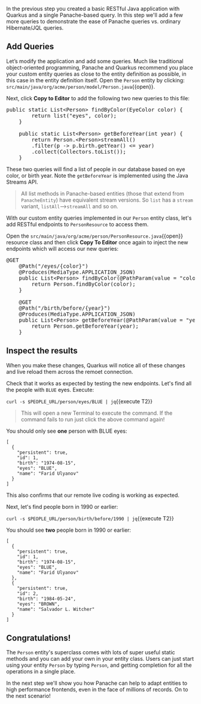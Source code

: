 In the previous step you created a basic RESTful Java application with Quarkus and a single Panache-based query. In this step we'll add a few more queries to demonstrate the ease of Panache queries vs. ordinary Hibernate/JQL queries.

## Add Queries

Let’s modify the application and add some queries. Much like traditional object-oriented programming, Panache and Quarkus recommend you place your custom entity queries as close to the entity definition as possible, in this case in the entity definition itself. Open the `Person` entity by clicking: `src/main/java/org/acme/person/model/Person.java`{{open}}.

Next, click **Copy to Editor** to add the following two new queries to this file:

<pre class="file" data-filename="./src/main/java/org/acme/person/model/Person.java" data-target="insert" data-marker="// TODO: Add more queries">
public static List&lt;Person&gt; findByColor(EyeColor color) {
        return list("eyes", color);
	}

	public static List&lt;Person&gt; getBeforeYear(int year) {
        return Person.&lt;Person&gt;streamAll()
        .filter(p -&gt; p.birth.getYear() &lt;= year)
        .collect(Collectors.toList());
	}
</pre>

These two queries will find a list of people in our database based on eye color, or birth year. Note the `getBeforeYear` is implemented using the Java Streams API.

> All list methods in Panache-based entities (those that extend from `PanacheEntity`) have equivalent stream versions. So `list` has a `stream` variant, `listAll`-->`streamAll` and so on.

With our custom entity queries implemented in our `Person` entity class, let's add RESTful endpoints to `PersonResource` to access them.

Open the `src/main/java/org/acme/person/PersonResource.java`{{open}} resource class and then click **Copy To Editor** once again to inject the new endpoints which will access our new queries:

<pre class="file" data-filename="./src/main/java/org/acme/person/PersonResource.java" data-target="insert" data-marker="// TODO: add basic queries">
@GET
    @Path("/eyes/{color}")
    @Produces(MediaType.APPLICATION_JSON)
    public List&lt;Person&gt; findByColor(@PathParam(value = "color") EyeColor color) {
        return Person.findByColor(color);
    }

    @GET
    @Path("/birth/before/{year}")
    @Produces(MediaType.APPLICATION_JSON)
    public List&lt;Person&gt; getBeforeYear(@PathParam(value = "year") int year) {
        return Person.getBeforeYear(year);
    }
</pre>

## Inspect the results

When you make these changes, Quarkus will notice all of these changes and live reload them across the remoet connection.

Check that it works as expected by testing the new endpoints. Let's find all the people with `BLUE` eyes. Execute:

`curl -s $PEOPLE_URL/person/eyes/BLUE | jq`{{execute T2}}

> This will open a new Terminal to execute the command. If the command fails to run just click the above command again!

You should only see **one** person with BLUE eyes:

```console
[
  {
    "persistent": true,
    "id": 1,
    "birth": "1974-08-15",
    "eyes": "BLUE",
    "name": "Farid Ulyanov"
  }
]
```
This also confirms that our remote live coding is working as expected.

Next, let's find people born in 1990 or earlier:

`curl -s $PEOPLE_URL/person/birth/before/1990 | jq`{{execute T2}}

You should see **two** people born in 1990 or earlier:

```console
[
  {
    "persistent": true,
    "id": 1,
    "birth": "1974-08-15",
    "eyes": "BLUE",
    "name": "Farid Ulyanov"
  },
  {
    "persistent": true,
    "id": 2,
    "birth": "1984-05-24",
    "eyes": "BROWN",
    "name": "Salvador L. Witcher"
  }
]
```

## Congratulations!

The `Person` entity's superclass comes with lots of super useful static methods and you can add your own in your entity class. Users can just start using your entity `Person` by typing `Person`, and getting completion for all the operations in a single place.

In the next step we'll show you how Panache can help to adapt entities to high performance frontends, even in the face of millions of records. On to the next scenario!
